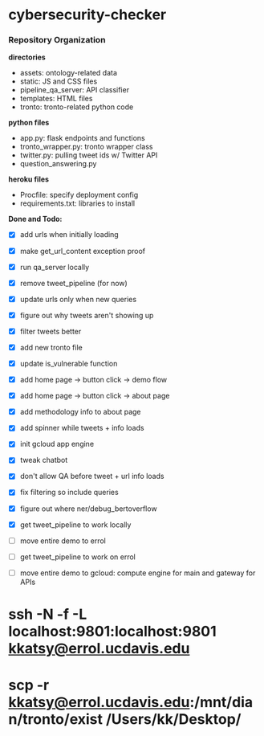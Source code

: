 # cybersecurity-checker


### Repository Organization
**directories**
- assets: ontology-related data
- static: JS and CSS files
- pipeline_qa_server: API classifier
- templates: HTML files
- tronto: tronto-related python code

**python files**
- app.py: flask endpoints and functions
- tronto_wrapper.py: tronto wrapper class
- twitter.py: pulling tweet ids w/ Twitter API
- question_answering.py

**heroku files**
- Procfile: specify deployment config
- requirements.txt: libraries to install

**Done and Todo:**
- [x] add urls when initially loading
- [x] make get_url_content exception proof
- [x] run qa_server locally
- [x] remove tweet_pipeline (for now)
- [x] update urls only when new queries
- [x] figure out why tweets aren't showing up
- [x] filter tweets better
- [x] add new tronto file
- [x] update is_vulnerable function
- [x] add home page -> button click -> demo flow
- [x] add home page -> button click -> about page
- [x] add methodology info to about page
- [x] add spinner while tweets + info loads
- [x] init gcloud app engine
- [x] tweak chatbot
- [x] don't allow QA before tweet + url info loads
- [x] fix filtering so include queries
- [x] figure out where ner/debug_bertoverflow
- [x] get tweet_pipeline to work locally
- [ ] move entire demo to errol
- [ ] get tweet_pipeline to work on errol
- [ ] move entire demo to gcloud: compute engine for main and gateway for APIs


# ssh -N -f -L localhost:9801:localhost:9801 kkatsy@errol.ucdavis.edu
# scp -r kkatsy@errol.ucdavis.edu:/mnt/dian/tronto/exist /Users/kk/Desktop/
